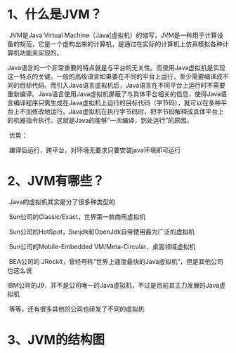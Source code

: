 # 1、什么是JVM？

​		JVM是Java Virtual Machine（Java[虚拟机）的缩写，JVM是一种用于计算设备的规范，它是一个虚构出来的计算机，是通过在实际的计算机上仿真模拟各种计算机功能来实现的。

​		Java语言的一个非常重要的特点就是与平台的无关性。而使用Java虚拟机是实现这一特点的关键。一般的高级语言如果要在不同的平台上运行，至少需要编译成不同的目标代码。而引入Java语言虚拟机后，Java语言在不同平台上运行时不需要重新编译。Java语言使用Java虚拟机屏蔽了与具体平台相关的信息，使得Java语言编译程序只需生成在Java虚拟机上运行的目标代码（字节码），就可以在多种平台上不加修改地运行。Java虚拟机在执行字节码时，把字节码解释成具体平台上的机器指令执行。这就是Java的能够“一次编译，到处运行”的原因。

​		优势：

​				编译后运行，跨平台，对环境无要求只要安装java环境即可运行

# 2、JVM有哪些？

​		Java的虚拟机其实是分了很多种类型的

​		Sun公司的Classic/Exact，世界第一款商用虚拟机

​		Sun公司的HotSpot，Sunjdk和OpenJdk自带使用最为广泛的虚拟机 

​		Sun公司的Mobile-Embedded VM/Meta-Circular，桌面领域虚拟机

​		BEA公司的 JRockit，曾经号称“世界上速度最快的Java虚拟机”，但是其他公司也这么说

​		IBM公司的J9，并不是公司唯一的Java虚拟机，不过是目前其主力发展的Java虚拟机

​		等等，还有很多其他的公司也研发了不同的虚拟机

# 3、JVM的结构图



